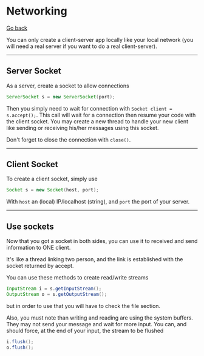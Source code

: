 # Networking

[Go back](../../index.md#advanced)

You can only create a client-server app locally like your local network (you will need a real server if you want to do a real client-server).

<hr class="sl">

## Server Socket

As a server, create a socket to allow connections

```java
ServerSocket s = new ServerSocket(port);
```

Then you simply need to wait for connection with `Socket client = s.accept();`. This call will wait for a connection then resume your code with the client socket. You may create a new thread to handle your new client like sending or receiving his/her messages using this socket.

Don't forget to close the connection with `close()`.

<hr class="sr">

## Client Socket

To create a client socket, simply use

```java
Socket s = new Socket(host, port);
```

With `host` an (local) IP/localhost (string), and `port` the port of your server.

<hr class="sr">

## Use sockets

Now that you got a socket in both sides, you can use it to received and send information to ONE client.

It's like a thread linking two person, and the link is established with the socket returned by accept.

You can use these methods to create read/write streams

```java
InputStream i = s.getInputStream();
OutputStream o = s.getOutputStream();
```

but in order to use that you will have to check the file section.

Also, you must note than writing and reading are using the system buffers. They may not send your message and wait for more input. You can, and should force, at the end of your input, the stream to be flushed

```java
i.flush();
o.flush();
```